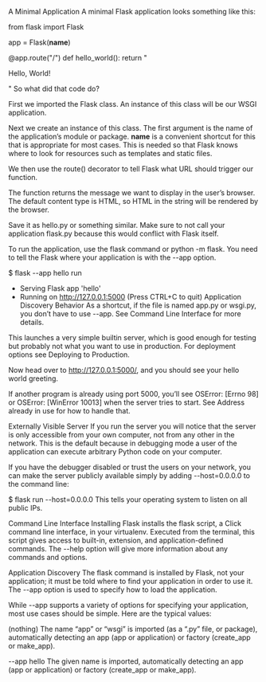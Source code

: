 A Minimal Application
A minimal Flask application looks something like this:

from flask import Flask

app = Flask(__name__)

@app.route("/")
def hello_world():
    return "<p>Hello, World!</p>"
So what did that code do?

First we imported the Flask class. An instance of this class will be our WSGI application.

Next we create an instance of this class. The first argument is the name of the application’s module or package. __name__ is a convenient shortcut for this that is appropriate for most cases. This is needed so that Flask knows where to look for resources such as templates and static files.

We then use the route() decorator to tell Flask what URL should trigger our function.

The function returns the message we want to display in the user’s browser. The default content type is HTML, so HTML in the string will be rendered by the browser.

Save it as hello.py or something similar. Make sure to not call your application flask.py because this would conflict with Flask itself.

To run the application, use the flask command or python -m flask. You need to tell the Flask where your application is with the --app option.

$ flask --app hello run
 * Serving Flask app 'hello'
 * Running on http://127.0.0.1:5000 (Press CTRL+C to quit)
Application Discovery Behavior
As a shortcut, if the file is named app.py or wsgi.py, you don’t have to use --app. See Command Line Interface for more details.

This launches a very simple builtin server, which is good enough for testing but probably not what you want to use in production. For deployment options see Deploying to Production.

Now head over to http://127.0.0.1:5000/, and you should see your hello world greeting.

If another program is already using port 5000, you’ll see OSError: [Errno 98] or OSError: [WinError 10013] when the server tries to start. See Address already in use for how to handle that.

Externally Visible Server
If you run the server you will notice that the server is only accessible from your own computer, not from any other in the network. This is the default because in debugging mode a user of the application can execute arbitrary Python code on your computer.

If you have the debugger disabled or trust the users on your network, you can make the server publicly available simply by adding --host=0.0.0.0 to the command line:

$ flask run --host=0.0.0.0
This tells your operating system to listen on all public IPs.

Command Line Interface
Installing Flask installs the flask script, a Click command line interface, in your virtualenv. Executed from the terminal, this script gives access to built-in, extension, and application-defined commands. The --help option will give more information about any commands and options.

Application Discovery
The flask command is installed by Flask, not your application; it must be told where to find your application in order to use it. The --app option is used to specify how to load the application.

While --app supports a variety of options for specifying your application, most use cases should be simple. Here are the typical values:

(nothing)
The name “app” or “wsgi” is imported (as a “.py” file, or package), automatically detecting an app (app or application) or factory (create_app or make_app).

--app hello
The given name is imported, automatically detecting an app (app or application) or factory (create_app or make_app).